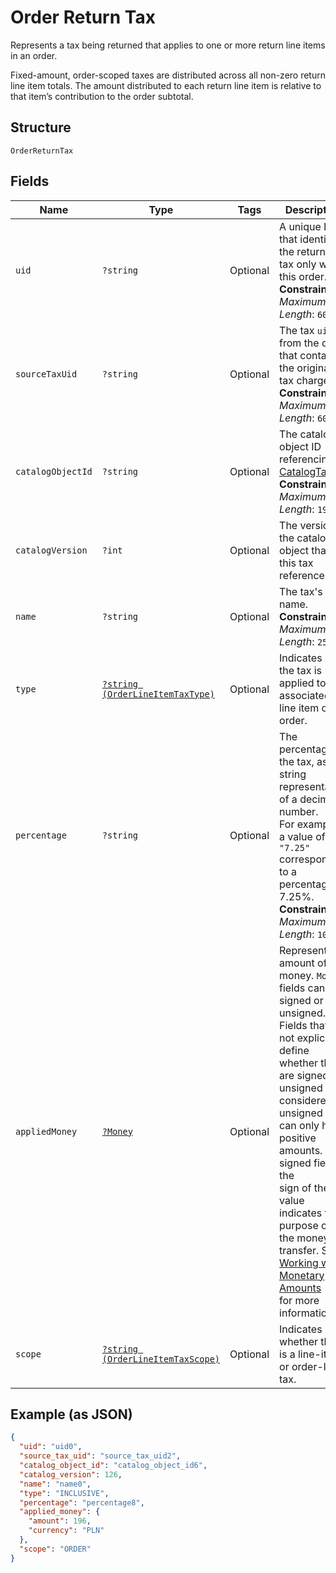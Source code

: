 
# Order Return Tax

Represents a tax being returned that applies to one or more return line items in an order.

Fixed-amount, order-scoped taxes are distributed across all non-zero return line item totals.
The amount distributed to each return line item is relative to that item’s contribution to the
order subtotal.

## Structure

`OrderReturnTax`

## Fields

| Name | Type | Tags | Description | Getter | Setter |
|  --- | --- | --- | --- | --- | --- |
| `uid` | `?string` | Optional | A unique ID that identifies the returned tax only within this order.<br>**Constraints**: *Maximum Length*: `60` | getUid(): ?string | setUid(?string uid): void |
| `sourceTaxUid` | `?string` | Optional | The tax `uid` from the order that contains the original tax charge.<br>**Constraints**: *Maximum Length*: `60` | getSourceTaxUid(): ?string | setSourceTaxUid(?string sourceTaxUid): void |
| `catalogObjectId` | `?string` | Optional | The catalog object ID referencing [CatalogTax](entity:CatalogTax).<br>**Constraints**: *Maximum Length*: `192` | getCatalogObjectId(): ?string | setCatalogObjectId(?string catalogObjectId): void |
| `catalogVersion` | `?int` | Optional | The version of the catalog object that this tax references. | getCatalogVersion(): ?int | setCatalogVersion(?int catalogVersion): void |
| `name` | `?string` | Optional | The tax's name.<br>**Constraints**: *Maximum Length*: `255` | getName(): ?string | setName(?string name): void |
| `type` | [`?string (OrderLineItemTaxType)`](../../doc/models/order-line-item-tax-type.md) | Optional | Indicates how the tax is applied to the associated line item or order. | getType(): ?string | setType(?string type): void |
| `percentage` | `?string` | Optional | The percentage of the tax, as a string representation of a decimal number.<br>For example, a value of `"7.25"` corresponds to a percentage of 7.25%.<br>**Constraints**: *Maximum Length*: `10` | getPercentage(): ?string | setPercentage(?string percentage): void |
| `appliedMoney` | [`?Money`](../../doc/models/money.md) | Optional | Represents an amount of money. `Money` fields can be signed or unsigned.<br>Fields that do not explicitly define whether they are signed or unsigned are<br>considered unsigned and can only hold positive amounts. For signed fields, the<br>sign of the value indicates the purpose of the money transfer. See<br>[Working with Monetary Amounts](https://developer.squareup.com/docs/build-basics/working-with-monetary-amounts)<br>for more information. | getAppliedMoney(): ?Money | setAppliedMoney(?Money appliedMoney): void |
| `scope` | [`?string (OrderLineItemTaxScope)`](../../doc/models/order-line-item-tax-scope.md) | Optional | Indicates whether this is a line-item or order-level tax. | getScope(): ?string | setScope(?string scope): void |

## Example (as JSON)

```json
{
  "uid": "uid0",
  "source_tax_uid": "source_tax_uid2",
  "catalog_object_id": "catalog_object_id6",
  "catalog_version": 126,
  "name": "name0",
  "type": "INCLUSIVE",
  "percentage": "percentage8",
  "applied_money": {
    "amount": 196,
    "currency": "PLN"
  },
  "scope": "ORDER"
}
```

